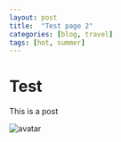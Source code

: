 ```yaml
---
layout: post
title:  "Test page 2"
categories: [blog, travel]
tags: [hot, summer]
---
```


# Test
This is a post

![avatar](/assets/panzertard-sf.jpg)

